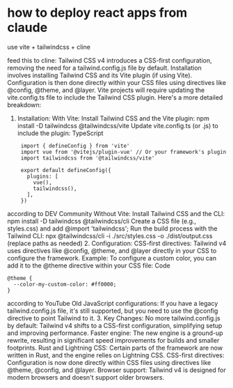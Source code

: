 # how to deploy react apps from claude
use vite + tailwindcss + cline

feed this to cline:
Tailwind CSS v4 introduces a CSS-first configuration, removing the need for a tailwind.config.js file by default. Installation involves installing Tailwind CSS and its Vite plugin (if using Vite). Configuration is then done directly within your CSS files using directives like @config, @theme, and @layer. Vite projects will require updating the vite.config.ts file to include the Tailwind CSS plugin. 
Here's a more detailed breakdown:
1. Installation:
With Vite:
Install Tailwind CSS and the Vite plugin: npm install -D tailwindcss @tailwindcss/vite
Update vite.config.ts (or .js) to include the plugin: 
TypeScript

        import { defineConfig } from 'vite'
        import vue from '@vitejs/plugin-vue' // Or your framework's plugin
        import tailwindcss from '@tailwindcss/vite'

        export default defineConfig({
          plugins: [
            vue(),
            tailwindcss(),
          ],
        })
according to DEV Community 
Without Vite:
Install Tailwind CSS and the CLI: npm install -D tailwindcss @tailwindcss/cli
Create a CSS file (e.g., styles.css) and add @import 'tailwindcss';
Run the build process with the Tailwind CLI: npx @tailwindcss/cli -i ./src/styles.css -o ./dist/output.css (replace paths as needed)
2. Configuration:
CSS-first directives:
Tailwind v4 uses directives like @config, @theme, and @layer directly in your CSS to configure the framework.
Example:
To configure a custom color, you can add it to the @theme directive within your CSS file: 
Code

    @theme {
      --color-my-custom-color: #ff0000;
    }
according to YouTube 
Old JavaScript configurations: If you have a legacy tailwind.config.js file, it's still supported, but you need to use the @config directive to point Tailwind to it.
3. Key Changes:
No more tailwind.config.js by default:
Tailwind v4 shifts to a CSS-first configuration, simplifying setup and improving performance. 
Faster engine:
The new engine is a ground-up rewrite, resulting in significant speed improvements for builds and smaller footprints. 
Rust and Lightning CSS:
Certain parts of the framework are now written in Rust, and the engine relies on Lightning CSS. 
CSS-first directives:
Configuration is now done directly within CSS files using directives like @theme, @config, and @layer. 
Browser support:
Tailwind v4 is designed for modern browsers and doesn't support older browsers. 
